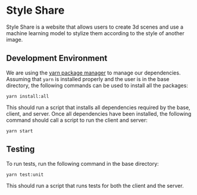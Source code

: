 # Style Share

Style Share is a website that allows users to create 3d scenes and use a machine learning model to stylize them according to the style of another image.

## Development Environment

We are using the [yarn package manager](https://yarnpkg.com/) to manage our dependencies. Assuming that ``yarn`` is installed properly and the user is in the base directory, the following commands can be used to install all the packages:
```
yarn install:all
```
This should run a script that installs all dependencies required by the base, client, and server. Once all dependencies have been installed, the following command should call a script to run the client and server:
```
yarn start
```

## Testing 

To run tests, run the following command in the base directory:
```
yarn test:unit
```
This should run a script that runs tests for both the client and the server.
